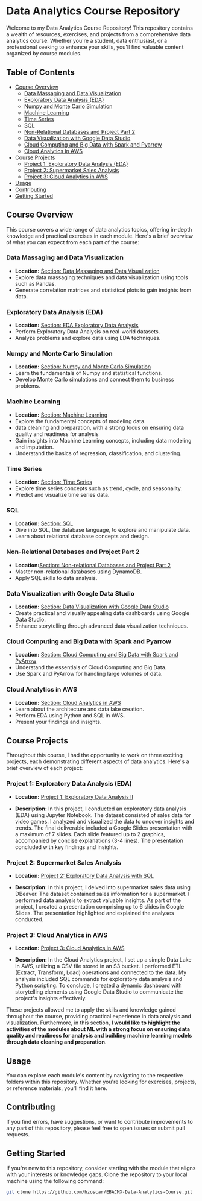 # Data Analytics Course Repository

Welcome to my Data Analytics Course Repository! This repository contains a wealth of resources, exercises, and projects from a comprehensive data analytics course. Whether you're a student, data enthusiast, or a professional seeking to enhance your skills, you'll find valuable content organized by course modules.

## Table of Contents

- [Course Overview](#course-overview)
  - [Data Massaging and Data Visualization](#data-massaging-and-data-visualization)
  - [Exploratory Data Analysis (EDA)](#exploratory-data-analysis-eda)
  - [Numpy and Monte Carlo Simulation](#numpy-and-monte-carlo-simulation)
  - [Machine Learning](#machine-learning)
  - [Time Series](#time-series)
  - [SQL](#sql)
  - [Non-Relational Databases and Project Part 2](#non-relational-databases-and-project-part-2)
  - [Data Visualization with Google Data Studio](#data-visualization-with-google-data-studio)
  - [Cloud Computing and Big Data with Spark and Pyarrow](#cloud-computing-and-big-data-with-spark-and-pyarrow)
  - [Cloud Analytics in AWS](#cloud-analytics-in-aws)
- [Course Projects](#course-projects)
  - [Project 1: Exploratory Data Analysis (EDA)](#project-1-exploratory-data-analysis-eda)
  - [Project 2: Supermarket Sales Analysis](#project-2-supermarket-sales-analysis)
  - [Project 3: Cloud Analytics in AWS](#project-3-cloud-analytics-in-aws)
- [Usage](#usage)
- [Contributing](#contributing)
- [Getting Started](#getting-started)


## Course Overview

This course covers a wide range of data analytics topics, offering in-depth knowledge and practical exercises in each module. Here's a brief overview of what you can expect from each part of the course:

### Data Massaging and Data Visualization

- **Location:** [Section: Data Massaging and Data Visualization](./Part%203%20-%20Data%20massaging%20and%20data%20visualization)
- Explore data massaging techniques and data visualization using tools such as Pandas.
- Generate correlation matrices and statistical plots to gain insights from data.

### Exploratory Data Analysis (EDA)

- **Location:** [Section: EDA Exploratory Data Analysis](./Part%204%20–%20EDA%20Exploratory%20Data%20Analysis)
- Perform Exploratory Data Analysis on real-world datasets.
- Analyze problems and explore data using EDA techniques.

### Numpy and Monte Carlo Simulation

- **Location:** [Section: Numpy and Monte Carlo Simulation](./Part%206%20-%20Numpy%20and%20Monte%20Carlo%20simulation)
- Learn the fundamentals of Numpy and statistical functions.
- Develop Monte Carlo simulations and connect them to business problems.

### Machine Learning

- **Location:** [Section: Machine Learning](./Part%207%20-%20Machine%20Learning)
- Explore the fundamental concepts of modeling data.
- data cleaning and preparation, with a strong focus on ensuring data quality and readiness for analysis
- Gain insights into Machine Learning concepts, including data modeling and imputation.
- Understand the basics of regression, classification, and clustering.

### Time Series

- **Location:** [Section: Time Series](./Part%208%20-%20Time%20series)
- Explore time series concepts such as trend, cycle, and seasonality.
- Predict and visualize time series data.

### SQL

- **Location:** [Section: SQL](./Part%209%20-%20SQL)
- Dive into SQL, the database language, to explore and manipulate data.
- Learn about relational database concepts and design.

### Non-Relational Databases and Project Part 2

- **Location:**[Section: Non-relational Databases and Project Part 2](./Part%2010%20-%20Non-relational%20databases%20and%20project%20part%202)
- Master non-relational databases using DynamoDB.
- Apply SQL skills to data analysis.

### Data Visualization with Google Data Studio

- **Location:** [Section: Data Visualization with Google Data Studio](./Part%2011%20-%20Data%20visualization%20by%20using%20Google%20Data%20Studio)
- Create practical and visually appealing data dashboards using Google Data Studio.
- Enhance storytelling through advanced data visualization techniques.

### Cloud Computing and Big Data with Spark and Pyarrow

- **Location:** [Section: Cloud Computing and Big Data with Spark and PyArrow](./Part%2012%20-%20Cloud%20Computing%20and%20Big%20Data%20by%20using%20spark%20and%20pyarrow)
- Understand the essentials of Cloud Computing and Big Data.
- Use Spark and PyArrow for handling large volumes of data.

### Cloud Analytics in AWS

- **Location:** [Section: Cloud Analytics in AWS](./Part%2013%20-%20Cloud%20Analytics%20in%20AWS)
- Learn about the architecture and data lake creation.
- Perform EDA using Python and SQL in AWS.
- Present your findings and insights.

## Course Projects

Throughout this course, I had the opportunity to work on three exciting projects, each demonstrating different aspects of data analytics. Here's a brief overview of each project:

### Project 1: Exploratory Data Analysis (EDA)

- **Location:** [Project 1: Exploratory Data Analysis II](./Part%204%20%E2%80%93%20EDA%20Exploratory%20Data%20Analysis/module%2020%20-%20Exploratory%20Data%20Analysis%20II)

- **Description:** In this project, I conducted an exploratory data analysis (EDA) using Jupyter Notebook. The dataset consisted of sales data for video games. I analyzed and visualized the data to uncover insights and trends. The final deliverable included a Google Slides presentation with a maximum of 7 slides. Each slide featured up to 2 graphics, accompanied by concise explanations (3-4 lines). The presentation concluded with key findings and insights.

### Project 2: Supermarket Sales Analysis

- **Location:** [Project 2: Exploratory Data Analysis with SQL](./Part%2010%20-%20Non-relational%20databases%20and%20project%20part%202/module%2040%20-%20Exploratory%20data%20analysis%20with%20SQL)

- **Description:** In this project, I delved into supermarket sales data using DBeaver. The dataset contained sales information for a supermarket. I performed data analysis to extract valuable insights. As part of the project, I created a presentation comprising up to 6 slides in Google Slides. The presentation highlighted and explained the analyses conducted.

### Project 3: Cloud Analytics in AWS

- **Location:** [Project 3: Cloud Analytics in AWS](./Part%2013%20-%20%20Cloud%20Analytics%20in%20AWS)   

- **Description:** In the Cloud Analytics project, I set up a simple Data Lake in AWS, utilizing a CSV file stored in an S3 bucket. I performed ETL (Extract, Transform, Load) operations and connected to the data. My analysis included SQL commands for exploratory data analysis and Python scripting. To conclude, I created a dynamic dashboard with storytelling elements using Google Data Studio to communicate the project's insights effectively.

These projects allowed me to apply the skills and knowledge gained throughout the course, providing practical experience in data analysis and visualization. Furthermore, in this section, **I would like to highlight the activities of the modules about ML with a strong focus on ensuring data quality and readiness for analysis and building machine learning models through  data cleaning and preparation**.

## Usage

You can explore each module's content by navigating to the respective folders within this repository. Whether you're looking for exercises, projects, or reference materials, you'll find it here.

## Contributing

If you find errors, have suggestions, or want to contribute improvements to any part of this repository, please feel free to open issues or submit pull requests.

## Getting Started

If you're new to this repository, consider starting with the module that aligns with your interests or knowledge gaps. Clone the repository to your local machine using the following command:

```bash
git clone https://github.com/hzoscar/EBACMX-Data-Analytics-Course.git
